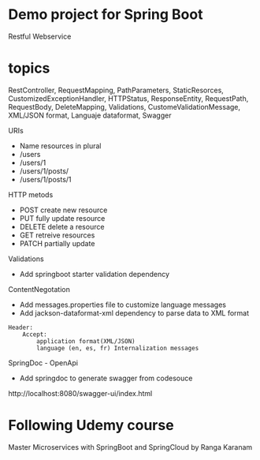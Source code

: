 # Demo project for Spring Boot
Restful Webservice

# topics
RestController, RequestMapping, PathParameters, StaticResorces, CustomizedExceptionHandler, HTTPStatus, ResponseEntity, RequestPath, RequestBody, DeleteMapping, Validations, CustomeValidationMessage, XML/JSON format, Languaje dataformat, Swagger

URIs
- Name resources in plural
- /users
- /users/1
- /users/1/posts/
- /users/1/posts/1

HTTP metods
- POST create new resource
- PUT fully update resource
- DELETE delete a resource
- GET retreive resources
- PATCH partially update

Validations
- Add springboot starter validation dependency
<!--dependency>
	<groupId>org.springframework.boot</groupId>
	<artifactId>spring-boot-starter-validation</artifactId>
</dependency-->

ContentNegotation
- Add messages.properties file to customize language messages
- Add jackson-dataformat-xml dependency to parse data to XML format
<!--dependency>
    <groupId>com.fasterxml.jackson.dataformat</groupId>
    <artifactId>jackson-dataformat-xml</artifactId>
</dependency-->	
    Header:
        Accept:  
            application format(XML/JSON)
            language (en, es, fr) Internalization messages

SpringDoc - OpenApi
- Add springdoc to generate swagger from codesouce
<!--dependency>
    <groupId>org.springdoc</groupId>
    <artifactId>springdoc-openapi-ui</artifactId>
    <version>1.7.0</version>
</dependency-->
http://localhost:8080/swagger-ui/index.html

# Following Udemy course
Master Microservices with SpringBoot and SpringCloud by Ranga Karanam
